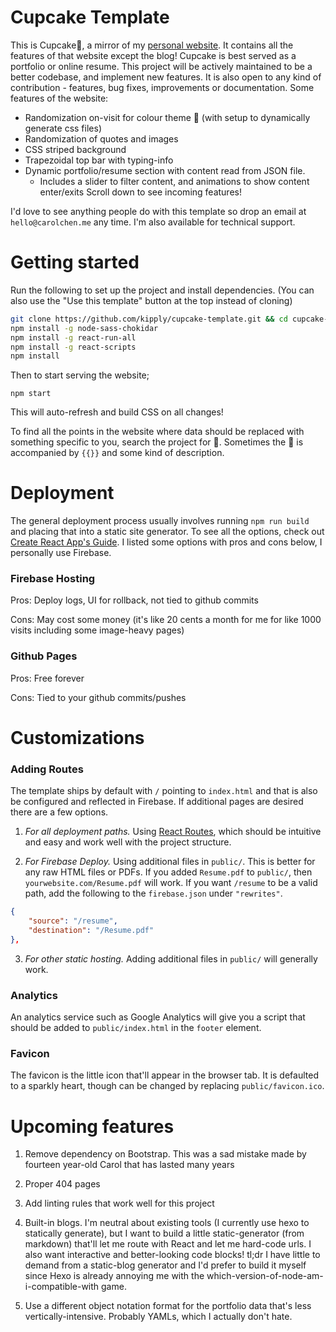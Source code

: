 # Cupcake Template

This is Cupcake🧁, a mirror of my [personal website](https://carolchen.me/). It contains all the features of that website except the blog! Cupcake is best served as a portfolio or online resume. This project will be actively maintained to be a better codebase, and implement new features. It is also open to any kind of contribution - features, bug fixes, improvements or documentation. Some features of the website: 

 - Randomization on-visit for colour theme 🌈 (with setup to dynamically generate css files) 
 - Randomization of quotes and images
 - CSS striped background
 - Trapezoidal top bar with typing-info 
 - Dynamic portfolio/resume section with content read from JSON file. 
    - Includes a slider to filter content, and animations to show content enter/exits
Scroll down to see incoming features! 

I'd love to see anything people do with this template so drop an email at `hello@carolchen.me` any time. I'm also available for technical support.  

# Getting started 

Run the following to set up the project and install dependencies. (You can also use the "Use this template" button at the top instead of cloning)
```bash 
git clone https://github.com/kipply/cupcake-template.git && cd cupcake-template
npm install -g node-sass-chokidar 
npm install -g react-run-all 
npm install -g react-scripts 
npm install
``` 

Then to start serving the website;
```
npm start
``` 
This will auto-refresh and build CSS on all changes!

To find all the points in the website where data should be replaced with something specific to you, search the project for 🧁. Sometimes the 🧁 is accompanied by `{{}}` and some kind of description. 


# Deployment
The general deployment process usually involves running `npm run build` and 
placing that into a static site generator. To see all the options, check out [Create React App's Guide](https://create-react-app.dev/docs/deployment/#firebase). I listed some options with pros and cons below, I personally use Firebase. 

### Firebase Hosting
Pros: Deploy logs, UI for rollback, not tied to github commits

Cons: May cost some money (it's like 20 cents a month for me for like 1000 visits including some image-heavy pages)


### Github Pages
Pros: Free forever

Cons: Tied to your github commits/pushes


# Customizations

### Adding Routes
The template ships by default with `/` pointing to `index.html` and that is also be configured and reflected in Firebase. If additional pages are desired there are a few options. 

1. *For all deployment paths.* Using [React Routes](https://reacttraining.com/react-router/web/guides/quick-start), which should be intuitive and easy and work well with the project structure. 

2. *For Firebase Deploy.* Using additional files in `public/`. This is better for any raw HTML files or PDFs. If you added `Resume.pdf` to `public/`, then `yourwebsite.com/Resume.pdf` will work. If you want `/resume` to be a valid path, add the following to the `firebase.json` under `"rewrites"`. 
```json
{
    "source": "/resume",
    "destination": "/Resume.pdf"
},
``` 

3. *For other static hosting.* Adding additional files in `public/` will generally work. 


### Analytics
An analytics service such as Google Analytics will give you a script that should be added to `public/index.html` in the `footer` element. 

### Favicon
The favicon is the little icon that'll appear in the browser tab. It is defaulted to a sparkly heart, though can be changed by replacing `public/favicon.ico`. 


# Upcoming features

1. Remove dependency on Bootstrap. This was a sad mistake made by fourteen year-old Carol that has lasted many years

2. Proper 404 pages

3. Add linting rules that work well for this project

4. Built-in blogs. I'm neutral about existing tools (I currently use hexo to statically generate), but I want to build a little static-generator (from markdown) that'll let me route with React and let me hard-code urls. I also want interactive and better-looking code blocks!  tl;dr I have little to demand from a static-blog generator and I'd prefer to build it myself since Hexo is already annoying me with the which-version-of-node-am-i-compatible-with game. 

5. Use a different object notation format for the portfolio data that's less vertically-intensive. Probably YAMLs, which I actually don't hate. 
